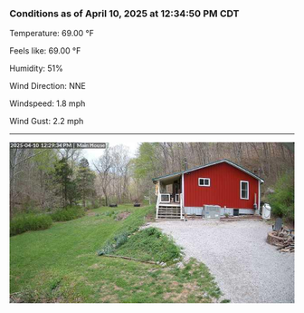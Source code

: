 ### Conditions as of April 10, 2025 at 12:34:50 PM CDT 

Temperature: 69.00 &deg;F

Feels like: 69.00 &deg;F

Humidity: 51%

Wind Direction: NNE

Windspeed: 1.8 mph

Wind Gust: 2.2 mph

---

<img src="./images/latest.jpeg"/>

